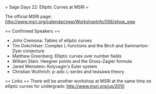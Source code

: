 = Sage Days 22: Elliptic Curves at MSRI =

 The official MSRI page: http://www.msri.org/calendar/sgw/WorkshopInfo/556/show_sgw

== Confirmed Speakers ==

   * John Cremona: Tables of elliptic curves
   * Tim Dokchitser: Complex L-functions and the Birch and Swinnerton-Dyer conjecture
   * Matthew Greenberg: Elliptic curves over number fields
   * William Stein: Heegner points and the Gross-Zagier formula
   * Jared Weinstein: Kolyvagin's Euler system
   * Christian Wuthrich: p-adic L-series and Iwasawa theory

== Links ==
   There will be another workshop at MSRI at the same time on elliptic curves for undergrads: http://www.msri.org/up/2010
